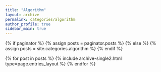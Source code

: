 ```yaml
---
title: "Algorithm"
layout: archive
permalink: categories/algorithm
author_profile: true
sidebar_main: true
---
```


{% if paginator %}
  {% assign posts = paginator.posts %}
{% else %}
  {% assign posts = site.categories.algorithm %}
{% endif %}

{% for post in posts %} 
    {% include archive-single2.html type=page.entries_layout %} 
{% endfor %}

